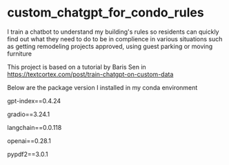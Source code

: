 # custom_chatgpt_for_condo_rules
I train a chatbot to understand my building's rules so residents can quickly find out what they need to do to be in complience in various situations such as getting remodeling projects approved, using guest parking or moving furniture

This project is based on a tutorial by Baris Sen in https://textcortex.com/post/train-chatgpt-on-custom-data

Below are the package version I installed in my conda environment

gpt-index==0.4.24

gradio==3.24.1

langchain==0.0.118

openai==0.28.1

pypdf2==3.0.1
